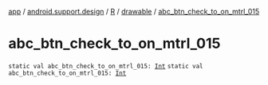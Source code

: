 [app](../../../index.md) / [android.support.design](../../index.md) / [R](../index.md) / [drawable](index.md) / [abc_btn_check_to_on_mtrl_015](./abc_btn_check_to_on_mtrl_015.md)

# abc_btn_check_to_on_mtrl_015

`static val abc_btn_check_to_on_mtrl_015: `[`Int`](https://kotlinlang.org/api/latest/jvm/stdlib/kotlin/-int/index.html)
`static val abc_btn_check_to_on_mtrl_015: `[`Int`](https://kotlinlang.org/api/latest/jvm/stdlib/kotlin/-int/index.html)